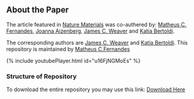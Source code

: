 ## About the Paper

The article featured in [Nature Materials](https://doi.org/10.1038/s41563-020-0798-1) was co-authered by: [Matheus C. Fernandes](http://fer.me), [Joanna Aizenberg](https://aizenberglab.seas.harvard.edu/), [James C. Weaver](https://www.seas.harvard.edu/person/james-weaver) and [Katia Bertoldi](https://bertoldi.seas.harvard.edu/).

The corresponding authors are [James C. Weaver](mailto:jweaver@seas.harvard.edu) and [Katia Bertoldi](mailto:bertoldi@seas.harvard.edu). This repository is maintained by [Matheus C.Fernandes](mailto:fernandes@seas.harvard.edu)


{% include youtubePlayer.html id="u16FjNGMoEs" %}



### Structure of Repository

To download the entire repository you may use this link: [Download Here](https://github.com/matheuscfernandes/sponge-lattice/archive/master.zip)


